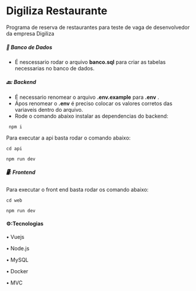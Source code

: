 # Digiliza Restaurante

Programa de reserva de restaurantes para teste de vaga de desenvolvedor da empresa Digiliza

##### :game_die: Banco de Dados

- É nescessario rodar o arquivo **banco.sql** para criar as tabelas necessarias no banco de dados.

##### 🔙: Backend

- É necessario renomear o arquivo **.env.example** para **.env** .
- Ápos renomear o **.env** é preciso colocar os valores corretos das variaveis dentro do arquivo.
- Rode o comando abaixo instalar as dependencias do backend:

```shell
 npm i
```

Para executar a api basta rodar o comando abaixo:

```shell
cd api
```

```shell
npm run dev
```

##### 🖥️: Frontend

Para executar o front end basta rodar os comando abaixo:

```shell
cd web
```

```shell
npm run dev
```

#### ⚙️:Tecnologias

• Vuejs

• Node.js

• MySQL

• Docker

• MVC
